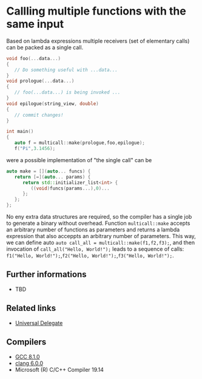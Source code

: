# Callling multiple functions with the same input
Based on lambda expressions multiple receivers (set of elementary calls) can be packed as a single call.
```cpp
void foo(...data...)
{
   // Do something useful with ...data... 
}
void prologue(...data...)
{
   // foo(...data...) is being invoked ...
}
void epilogue(string_view, double)
{
   // commit changes!
}

int main()
{
   auto f = multicall::make(prologue,foo,epilogue);   
   f("Pi",3.1456);
```
were a possible implementation of "the single call" can be
```cpp
auto make = [](auto... funcs) {
   return [=](auto... params) {
      return std::initializer_list<int> {
         ((void)funcs(params...),0)...
      };
   };
};
```
No eny extra data structures are required, so the compiler has a single job to generate a binary without overhead.
Function `multicall::make` accepts an arbitrary number of functions as parameters and returns a lambda expression that also acceppts an arbitrary number of parameters.
This way, we can define auto `auto call_all = multicall::make(f1,f2,f3);`, and then invocation of `call_all("Hello, World!");` leads to a sequence of calls: `f1("Hello, World!");`,`f2("Hello, World!");`,`f3("Hello, World!");`.  

## Further informations
* TBD

## Related links
* [Universal Delegate](https://github.com/nikolaAV/Modern-Cpp/blob/master/variadic/universal%20delegate/README.md#callfunctionargs)

## Compilers
* [GCC 8.1.0](https://wandbox.org/)
* [clang 6.0.0](https://wandbox.org/)
* Microsoft (R) C/C++ Compiler 19.14 
